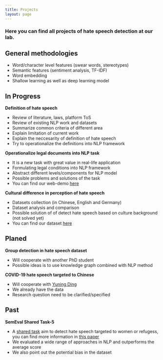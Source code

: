 ```yaml
---
title: Projects
layout: page
---
```


### Here you can find all projects of hate speech detection at our lab.

## General methodologies

- Word/character level features (swear words, stereotypes) 
- Semantic features (sentiment analysis, TF\-IDF) 
- Word embedding 
- Shallow learning as well as deep learning model

## In Progress

**Definition of hate speech**

- Review of literature, laws, platform ToS 
- Review of existing NLP work and datasets 
- Summarize common criteria of different area 
- Explain limitation of current work
- Explain the neccesarity of definition of hate speech
- Try to operationalize the definitions into NLP framework

**Operationalize legal documents into NLP task**

- It is a new task with great value in real-life application 
- Formulating legal conditions into NLP framework 
- Abstract different levels/components for NLP model 
- Possible problems and solutions of the task
- You can find our web-demo [here](http://134.91.18.147:8080/checker/#/input)

**Cultural difference in perception of hate speech**

- Datasets collection (in Chinese, English and Germany) 
- Dataset analysis and comparison 
- Possible solution of of detect hate speech based on culture background (not solved yet)
- You can find our dataset [here](./datasets)

## Planed

**Group detection in hate speech dataset**

- Will cooperate with another PhD student 
- Possible ideas is to use knowledge graph combined with NLP method

**COVID\-19 hate speech targeted to Chinese**

 - Will cooperate with [Yuning Ding](https://www.ltl.uni-due.de/team/yuning-ding)
 - We already have the data 
 - Research question need to be clarified/specified

## Past

**SemEval Shared Task-5**
- A [shared task](https://competitions.codalab.org/competitions/19935) aim to detect hate speech targeted to women or refugess, you can find more information in [this paper](https://www.aclweb.org/anthology/S19-2007.pdf)
- We evaluated a wide range of approaches in NLP and outperforms the average score
- We also point out the potential bias in the dataset
